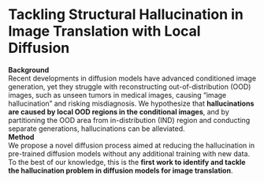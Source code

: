 # Tackling Structural Hallucination in Image Translation with Local Diffusion

**Background** <br />
Recent developments in diffusion models have advanced conditioned image generation, yet they struggle with reconstructing out-of-distribution (OOD) images, such as unseen tumors in medical images,
causing “image hallucination” and risking misdiagnosis. We hypothesize that **hallucinations are caused by local OOD regions in the conditional images**, and by partitioning the OOD area from in-distribution (IND) region and conducting separate generations, hallucinations can be alleviated. <br />
**Method** <br />
We propose a novel diffusion process aimed at reducing the hallucination in pre-trained diffusion models without any additional training with new data. To the best of our knowledge, this is the **first work to identify and tackle the hallucination problem in diffusion models for image translation**.
